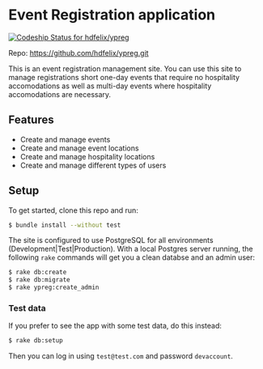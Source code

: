 # Event Registration application

[ ![Codeship Status for
hdfelix/ypreg](https://codeship.com/projects/c65ff3a0-7a8e-0132-7773-2e5924fc2807/status?branch=master)](https://codeship.com/projects/56162)

Repo: https://github.com/hdfelix/ypreg.git

This is an event registration management site. You can use this site to manage registrations short one-day events that require
no hospitality accomodations as well as multi-day events where hospitality accomodations are necessary.  
   
## Features

* Create and manage events
* Create and manage event locations
* Create and manage hospitality locations
* Create and manage different types of users

## Setup

To get started, clone this repo and run:

```bash
$ bundle install --without test
```

The site is configured to use PostgreSQL for all environments (Development|Test|Production). With a local Postgres server running, the following `rake` commands will get you a clean databse and an admin user:

```bash
$ rake db:create
$ rake db:migrate
$ rake ypreg:create_admin
```

### Test data

If you prefer to see the app with some test data, do this instead:

```bash
$ rake db:setup
```

Then you can log in using `test@test.com` and password `devaccount`.
